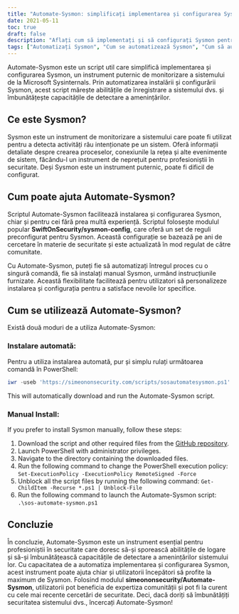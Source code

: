 ```yaml
---
title: "Automate-Sysmon: simplificați implementarea și configurarea Sysmon"
date: 2021-05-11
toc: true
draft: false
description: "Aflați cum să implementați și să configurați Sysmon pentru a îmbunătăți securitatea sistemului dvs. cu scriptul Automate-Sysmon, care simplifică procesul chiar și pentru utilizatorii începători."
tags: ["Automatizați Sysmon", "Cum se automatizează Sysmon", "Cum să automatizezi configurația Sysmon", "Cum se instalează Sysmon", "Powershell", "Scenariul", "Implementarea Sysmon", "Configurare Sysmon", "Înregistrare Sysmon", "Detectarea amenințărilor", "Activitate rău intenționată", "SwiftOnSecurity sysmon-config", "Microsoft Sysinternals", "Depozitul GitHub", "BHIS", "Monitorizarea sistemului", "Cercetare de securitate", "Crearea procesului", "Conexiuni de retea"]
---
```


Automate-Sysmon este un script util care simplifică implementarea și configurarea Sysmon, un instrument puternic de monitorizare a sistemului de la Microsoft Sysinternals. Prin automatizarea instalării și configurării Sysmon, acest script mărește abilitățile de înregistrare a sistemului dvs. și îmbunătățește capacitățile de detectare a amenințărilor.

## Ce este Sysmon?

Sysmon este un instrument de monitorizare a sistemului care poate fi utilizat pentru a detecta activități rău intenționate pe un sistem. Oferă informații detaliate despre crearea proceselor, conexiunile la rețea și alte evenimente de sistem, făcându-l un instrument de neprețuit pentru profesioniștii în securitate. Deși Sysmon este un instrument puternic, poate fi dificil de configurat.

## Cum poate ajuta Automate-Sysmon?

Scriptul Automate-Sysmon facilitează instalarea și configurarea Sysmon, chiar și pentru cei fără prea multă experiență. Scriptul folosește modulul popular **SwiftOnSecurity/sysmon-config**, care oferă un set de reguli preconfigurat pentru Sysmon. Această configurație se bazează pe ani de cercetare în materie de securitate și este actualizată în mod regulat de către comunitate.

Cu Automate-Sysmon, puteți fie să automatizați întregul proces cu o singură comandă, fie să instalați manual Sysmon, urmând instrucțiunile furnizate. Această flexibilitate facilitează pentru utilizatori să personalizeze instalarea și configurația pentru a satisface nevoile lor specifice.

## Cum se utilizează Automate-Sysmon?

Există două moduri de a utiliza Automate-Sysmon:

### Instalare automată:

Pentru a utiliza instalarea automată, pur și simplu rulați următoarea comandă în PowerShell:
```powershell
iwr -useb 'https://simeononsecurity.com/scripts/sosautomatesysmon.ps1'|iex
```

This will automatically download and run the Automate-Sysmon script.

### Manual Install:

If you prefer to install Sysmon manually, follow these steps:

1. Download the script and other required files from the [GitHub repository](https://github.com/simeononsecurity/Automate-Sysmon).
2. Launch PowerShell with administrator privileges.
3. Navigate to the directory containing the downloaded files.
4. Run the following command to change the PowerShell execution policy: ```Set-ExecutionPolicy -ExecutionPolicy RemoteSigned -Force```
5. Unblock all the script files by running the following command: ```Get-ChildItem -Recurse *.ps1 | Unblock-File```
6. Run the following command to launch the Automate-Sysmon script: ```.\sos-automate-sysmon.ps1```


## Concluzie

În concluzie, Automate-Sysmon este un instrument esențial pentru profesioniștii în securitate care doresc să-și sporească abilitățile de logare și să-și îmbunătățească capacitățile de detectare a amenințărilor sistemului lor. Cu capacitatea de a automatiza implementarea și configurarea Sysmon, acest instrument poate ajuta chiar și utilizatorii începători să profite la maximum de Sysmon. Folosind modulul **simeononsecurity/Automate-Sysmon**, utilizatorii pot beneficia de expertiza comunității și pot fi la curent cu cele mai recente cercetări de securitate. Deci, dacă doriți să îmbunătățiți securitatea sistemului dvs., încercați Automate-Sysmon!



